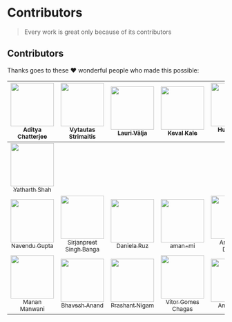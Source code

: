# Contributors

> Every work is great only because of its contributors

## Contributors

Thanks goes to these ❤️ wonderful people who made this possible:

<!-- ALL-CONTRIBUTORS-LIST:START - Do not remove or modify this section -->
| [<img src="https://avatars3.githubusercontent.com/u/10634210?v=4" width="100px;"/><br /><sub>Aditya Chatterjee</sub>](https://github.com/AdiChat)<br /> | [<img src="https://avatars2.githubusercontent.com/u/14166032?v=4" width="100px;"/><br /><sub>Vytautas Strimaitis</sub>](https://github.com/vstrimaitis)<br /> | [<img src="https://avatars3.githubusercontent.com/u/8721312?v=4" width="100px;"/><br /><sub>Lauri Välja</sub>](https://github.com/OFFLlNE)<br /> | [<img src="https://avatars1.githubusercontent.com/u/26284185?v=4" width="100px;"/><br /><sub>Keval Kale</sub>](https://github.com/jainkeval)<br /> | [<img src="https://avatars2.githubusercontent.com/u/1932305?v=4" width="100px;"/><br /><sub>Hung-Wei Chiu</sub>](https://github.com/hwchiu)<br /> | [<img src="https://avatars1.githubusercontent.com/u/13018182?v=4" width="100px;"/><br /><sub>Aakash Bhattacharya</sub>](https://github.com/abbh07)<br /> |
| :---: | :---: | :---: | :---: | :---: | :---: |
| [<img src="https://avatars2.githubusercontent.com/u/28451366?s=400&u=a483d36cfe92d693c819ac6d793d38c4c942ead1&v=4" width="100px;"/><br /><sub>Yatharth Shah</sub>](https://github.com/yatharthshahjpr)<br />
[<img src="https://avatars3.githubusercontent.com/u/23060327?v=4" width="100px;"/><br /><sub>Navendu Gupta</sub>](https://github.com/navendu29)<br /> | [<img src="https://avatars1.githubusercontent.com/u/22820957?v=4" width="100px;"/><br /><sub>Sirjanpreet Singh Banga</sub>](https://github.com/sirjan13)<br /> | [<img src="https://avatars0.githubusercontent.com/u/11931391?v=4" width="100px;"/><br /><sub>Daniela Ruz</sub>](https://github.com/druzmieres)<br /> | [<img src="https://avatars1.githubusercontent.com/u/32430978?v=4" width="100px;"/><br /><sub>aman-mi</sub>](https://github.com/aman-mi)<br /> | [<img src="https://avatars3.githubusercontent.com/u/6378532?v=4" width="100px;"/><br /><sub>Anurag El Dorado</sub>](https://github.com/aedorado)<br /> | [<img src="https://avatars2.githubusercontent.com/u/23054280?v=4" width="100px;"/><br /><sub>charul97</sub>](https://github.com/charul97)<br /> | 
[<img src="https://avatars1.githubusercontent.com/u/26293279?v=4&s=460" width="100px;"/><br /><sub>Manan Manwani</sub>](https://github.com/manan904)<br /> | [<img src="https://avatars3.githubusercontent.com/u/22936570?v=4&s=400" width="100px;"/><br /><sub>Bhavesh Anand</sub>](https://github.com/bhaveshAn)<br /> | [<img src="https://avatars2.githubusercontent.com/u/24618078?v=4&s=400" width="100px;"/><br /><sub>Prashant Nigam</sub>](https://github.com/prashant0598)<br /> | [<img src="https://avatars2.githubusercontent.com/u/20587669?v=4&s=460" width="100px;"/><br /><sub>Vítor Gomes Chagas</sub>](https://github.com/Vitorvgc)<br /> | [<img src="https://avatars3.githubusercontent.com/u/12906090?v=4&s=460" width="100px;"/><br /><sub>Amit Singh</sub>](https://github.com/amitsin6h)<br /> | [<img src="https://avatars0.githubusercontent.com/u/6058114?v=4&s=400" width="100px;"/><br /><sub>Alabhya Vaibhav</sub>](https://github.com/AlabhyaVaibhav)<br /> 
<!-- ALL-CONTRIBUTORS-LIST:END -->
